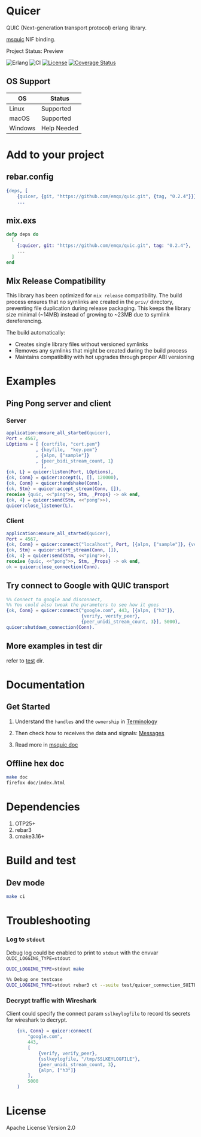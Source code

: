 # Quicer

QUIC (Next-generation transport protocol) erlang library.

[msquic](https://github.com/microsoft/msquic) NIF binding.

Project Status: Preview

![Erlang](https://img.shields.io/badge/Erlang-white.svg?style=plastic&logo=erlang&logoColor=a90533)
![CI](https://github.com/emqx/quic/workflows/ci/badge.svg)
[![License](https://img.shields.io/badge/License-Apache%202.0-blue.svg)](https://opensource.org/licenses/Apache-2.0)
[![Coverage Status](https://coveralls.io/repos/emqx/quic/badge.png?branch=main)](https://coveralls.io/r/emqx/quic?branch=main)

## OS Support

| OS      | Status      |
|---------|-------------|
| Linux   | Supported   |
| macOS   | Supported   |
| Windows | Help Needed |

# Add to your project 

## rebar.config

``` erlang
{deps, [
    {quicer, {git, "https://github.com/emqx/quic.git", {tag, "0.2.4"}}},
    ...
```

## mix.exs

``` elixir
defp deps do
  [
    {:quicer, git: "https://github.com/emqx/quic.git", tag: "0.2.4"},
    ...
  ]
end

```

## Mix Release Compatibility

This library has been optimized for `mix release` compatibility. The build process ensures that no symlinks are created in the `priv/` directory, preventing file duplication during release packaging. This keeps the library size minimal (~14MB) instead of growing to ~23MB due to symlink dereferencing.

The build automatically:
- Creates single library files without versioned symlinks
- Removes any symlinks that might be created during the build process
- Maintains compatibility with hot upgrades through proper ABI versioning

# Examples

## Ping Pong server and client

### Server

``` erlang
application:ensure_all_started(quicer),
Port = 4567,
LOptions = [ {certfile, "cert.pem"}
           , {keyfile,  "key.pem"}
           , {alpn, ["sample"]}
           , {peer_bidi_stream_count, 1}
             ],
{ok, L} = quicer:listen(Port, LOptions),
{ok, Conn} = quicer:accept(L, [], 120000),
{ok, Conn} = quicer:handshake(Conn),
{ok, Stm} = quicer:accept_stream(Conn, []),
receive {quic, <<"ping">>, Stm, _Props} -> ok end,
{ok, 4} = quicer:send(Stm, <<"pong">>),
quicer:close_listener(L).
```

### Client

``` erlang
application:ensure_all_started(quicer),
Port = 4567,
{ok, Conn} = quicer:connect("localhost", Port, [{alpn, ["sample"]}, {verify, none}], 5000),
{ok, Stm} = quicer:start_stream(Conn, []),
{ok, 4} = quicer:send(Stm, <<"ping">>),
receive {quic, <<"pong">>, Stm, _Props} -> ok end,
ok = quicer:close_connection(Conn).
```

## Try connect to Google with QUIC transport

``` erlang
%% Connect to google and disconnect, 
%% You could also tweak the parameters to see how it goes
{ok, Conn} = quicer:connect("google.com", 443, [{alpn, ["h3"]}, 
                            {verify, verify_peer}, 
                            {peer_unidi_stream_count, 3}], 5000),
quicer:shutdown_connection(Conn).
```

## More examples in test dir

refer to [test](./test) dir.

# Documentation

## Get Started

1. Understand the `handles` and the `ownership` in [Terminology](docs/Terminology.md)

1. Then check how to receives the data and signals:  [Messages](docs/messages_to_owner.md)

1. Read more in [msquic doc](https://github.com/microsoft/msquic/tree/main/docs)

## Offline hex doc

``` sh
make doc
firefox doc/index.html
```

# Dependencies

1. OTP25+
1. rebar3
1. cmake3.16+

# Build and test

## Dev mode
``` sh
make ci
```

# Troubleshooting 

### Log to `stdout`

Debug log could be enabled to print to `stdout` with the envvar `QUIC_LOGGING_TYPE=stdout` 

``` sh
QUIC_LOGGING_TYPE=stdout make
```

``` sh
%% Debug one testcase
QUIC_LOGGING_TYPE=stdout rebar3 ct --suite test/quicer_connection_SUITE.erl --case tc_conn_basic_verify_peer
```

### Decrypt traffic with Wireshark

Client could specify the connect param `sslkeylogfile` to record tls secrets for wireshark to decrypt.

``` erlang
    {ok, Conn} = quicer:connect(
        "google.com",
        443,
        [
            {verify, verify_peer},
            {sslkeylogfile, "/tmp/SSLKEYLOGFILE"},
            {peer_unidi_stream_count, 3},
            {alpn, ["h3"]}
        ],
        5000
    )
```

# License
Apache License Version 2.0

